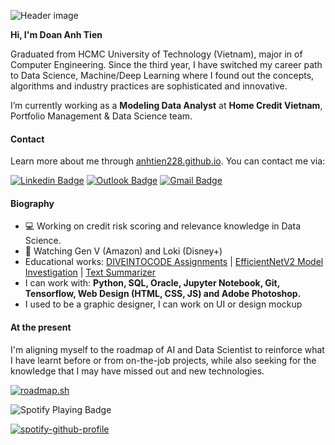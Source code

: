 ![Header image](https://i.imgur.com/yj5rVKB.png)
<!-- You can create your own header images using Canva, it has a lot of templates. If you do, use the following link https://www.canva.com/join/celeriac-tread-jellyfish -->

**Hi, I'm Doan Anh Tien**

Graduated from HCMC University of Technology (Vietnam), major in of Computer Engineering. Since the third year, I have switched my career path to Data Science, Machine/Deep Learning where I found out the concepts, algorithms and industry practices are sophisticated and innovative.

I’m currently working as a **Modeling Data Analyst** at **Home Credit Vietnam**, Portfolio Management & Data Science team.
<!-- <img align='right' src='https://media.giphy.com/media/bcKmIWkUMCjVm/giphy.gif' width='200"'> -->

#### **Contact**
Learn more about me through [anhtien228.github.io](https://anhtien228.github.io). You can contact me via:

[![Linkedin Badge](https://img.shields.io/badge/LinkedIn-doananhtien-0078D4?style=flat-square&logo=Linkedin&labelColor=%231a1a1a&logoColor=white)](https://www.linkedin.com/in/doananhtien/)
[![Outlook Badge](https://img.shields.io/badge/Work-tien.doana1%40homecredit.vn-0078D4?style=flat-square&logo=microsoft-outlook&labelColor=%231a1a1a&logoColor=white)](mailto:tien.doana1@homecredit.vn)
[![Gmail Badge](https://img.shields.io/badge/Personal-d.atien228@gmail.com-d14836?style=flat-square&logo=Gmail&labelColor=%231a1a1a&logoColor=white)](mailto:d.atien228@gmail.com)

#### **Biography**
- 💻 Working on credit risk scoring and relevance knowledge in Data Science.
- 🎥 Watching Gen V (Amazon) and Loki (Disney+)
- Educational works: [DIVEINTOCODE Assignments](https://github.com/anhtien228/diveintocode-ml) | [EfficientNetV2 Model Investigation](https://github.com/anhtien228/diveintocode-ml-graduation) | [Text Summarizer](https://huggingface.co/spaces/datien228/text-summarizer)
- I can work with: **Python, SQL, Oracle, Jupyter Notebook, Git, Tensorflow, Web Design (HTML, CSS, JS) and Adobe Photoshop.**
- I used to be a graphic designer, I can work on UI or design mockup

#### **At the present**
I'm aligning myself to the roadmap of AI and Data Scientist to reinforce what I have learnt before or from on-the-job projects, while also seeking for the knowledge that I may have missed out and new technologies.

[![roadmap.sh](https://api.roadmap.sh/v1-badge/tall/6550caea68ca6026131ab7ea?variant=dark)](https://roadmap.sh)


![Spotify Playing Badge](https://img.shields.io/badge/playing%20on%20spotify-%231A1A1A?style=for-the-badge&logo=spotify&logoColor=white)

[![spotify-github-profile](https://spotify-github-profile.vercel.app/api/view?uid=0kgz5iq2j5h4f05bkh3xw5jyx&cover_image=true&theme=natemoo-re&show_offline=true&background_color=000000&interchange=true&bar_color=56caf0&bar_color_cover=false)](https://spotify-github-profile.vercel.app/api/view?uid=0kgz5iq2j5h4f05bkh3xw5jyx&redirect=true)
